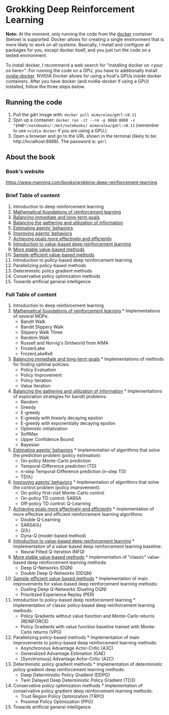 # Grokking Deep Reinforcement Learning

**Note:** At the moment, only running the code from the [docker](https://github.com/docker/docker-ce) container (below) is supported. Docker allows for creating a single environment that is more likely to work on all systems. Basically, I install and configure all packages for you, except docker itself, and you just run the code on a tested environment. 

To install docker, I recommend a web search for "installing docker on \<your os here>". For running the code on a GPU, you have to additionally install [nvidia-docker](https://github.com/NVIDIA/nvidia-docker). NVIDIA Docker allows for using a host's GPUs inside docker containers. After you have docker (and nvidia-docker if using a GPU) installed, follow the three steps below. 

## Running the code
  1. Pull the gdrl image with: `docker pull mimoralea/gdrl:v0.11`
  2. Spin up a container: `docker run -it --rm -p 8888:8888 -v "$PWD"/notebooks/:/mnt/notebooks/ mimoralea/gdrl:v0.11` (remember to use `nvidia-docker` if you are using a GPU.)
  3. Open a browser and go to the URL shown in the terminal (likely to be: http://localhost:8888). The password is: `gdrl`

## About the book

### Book's website

https://www.manning.com/books/grokking-deep-reinforcement-learning

### Brief Table of content

  1. Introduction to deep reinforcement learning
  2. [Mathematical foundations of reinforcement learning](/notebooks/chapter_02/chapter-02.ipynb)
  3. [Balancing immediate and long-term goals](/notebooks/chapter_03/chapter-03.ipynb)
  4. [Balancing the gathering and utilization of information](/notebooks/chapter_04/chapter-04.ipynb)
  5. [Estimating agents’ behaviors](/notebooks/chapter_05/chapter-05.ipynb)
  6. [Improving agents’ behaviors](/notebooks/chapter_06/chapter-06.ipynb)
  7. [Achieving goals more effectively and efficiently](/notebooks/chapter_07/chapter-07.ipynb)
  8. [Introduction to value-based deep reinforcement learning](/notebooks/chapter_08/chapter-08.ipynb)
  9. [More stable value-based methods](/notebooks/chapter_09/chapter-09.ipynb)
  10. [Sample-efficient value-based methods](/notebooks/chapter_10/chapter-10.ipynb)
  11. Introduction to policy-based deep reinforcement learning 
  12. Parallelizing policy-based methods
  13. Deterministic policy gradient methods
  14. Conservative policy optimization methods
  15. Towards artificial general intelligence

### Full Table of content

  1. Introduction to deep reinforcement learning
  2. [Mathematical foundations of reinforcement learning](/notebooks/chapter_02/chapter-02.ipynb)
    * Implementations of several MDPs: 
      - Bandit Walk
      - Bandit Slippery Walk
      - Slippery Walk Three
      - Random Walk
      - Russell and Norvig's Gridworld from AIMA
      - FrozenLake
      - FrozenLake8x8
  3. [Balancing immediate and long-term goals](/notebooks/chapter_03/chapter-03.ipynb)
    * Implementations of methods for finding optimal policies:
      - Policy Evaluation
      - Policy Improvement
      - Policy Iteration
      - Value Iteration
  4. [Balancing the gathering and utilization of information](/notebooks/chapter_04/chapter-04.ipynb)
    * Implementations of exploration strategies for bandit problems:
      - Random
      - Greedy
      - E-greedy
      - E-greedy with linearly decaying epsilon
      - E-greedy with exponentially decaying epsilon
      - Optimistic initialization
      - SoftMax
      - Upper Confidence Bound
      - Bayesian
  5. [Estimating agents’ behaviors](/notebooks/chapter_05/chapter-05.ipynb)
    * Implementation of algorithms that solve the prediction problem (policy estimation):
      - On-policy Monte-Carlo prediction
      - Temporal-Difference prediction (TD)
      - n-step Temporal-Difference prediction (n-step TD)
      - TD(λ)
  6. [Improving agents’ behaviors](/notebooks/chapter_06/chapter-06.ipynb)
    * Implementation of algorithms that solve the control problem (policy improvement):
      - On-policy first-visit Monte-Carlo control
      - On-policy TD control: SARSA
      - Off-policy TD control: Q-Learning
  7. [Achieving goals more effectively and efficiently](/notebooks/chapter_07/chapter-07.ipynb)
    * Implementation of more effective and efficient reinforcement learning algorithms:
      - Double Q-Learning
      - SARSA(λ)
      - Q(λ)
      - Dyna-Q (model-based method)
  8. [Introduction to value-based deep reinforcement learning](/notebooks/chapter_08/chapter-08.ipynb)
    * Implementation of a value-based deep reinforcement learning baseline:
      - Neural Fitted Q-iteration (NFQ)
  9. [More stable value-based methods](/notebooks/chapter_09/chapter-09.ipynb)
    * Implementation of "classic" value-based deep reinforcement learning methods:
      - Deep Q-Networks (DQN)
      - Double Deep Q-Networks (DDQN)
  10. [Sample-efficient value-based methods](/notebooks/chapter_10/chapter-10.ipynb)
    * Implementation of main improvements for value-based deep reinforcement learning methods:
      - Dueling Deep Q-Networks (Dueling DQN)
      - Prioritized Experience Replay (PER)
  11. Introduction to policy-based deep reinforcement learning
    * Implementation of classic policy-based deep reinforcement learning methods:
      - Policy Gradients without value function and Monte-Carlo returns (REINFORCE)
      - Policy Gradients with value function baseline trained with Monte-Carlo returns (VPG)  
  12. Parallelizing policy-based methods
    * Implementation of main improvements to policy-based deep reinforcement learning methods:
      - Asynchronous Advantage Actor-Critic (A3C)
      - Generalized Advantage Estimation (GAE)
      - \[Synchronous\] Advantage Actor-Critic (A2C)
  13. Deterministic policy gradient methods
    * Implementation of deterministic policy gradient deep reinforcement learning methods:
      - Deep Deterministic Policy Gradient (DDPG)
      - Twin Delayed Deep Deterministic Policy Gradient (TD3)
  14. Conservative policy optimization methods
    * Implementation of conservative policy gradient deep reinforcement learning methods:
      - Trust Region Policy Optimization (TRPO)
      - Proximal Policy Optimization (PPO)
  15. Towards artificial general intelligence
